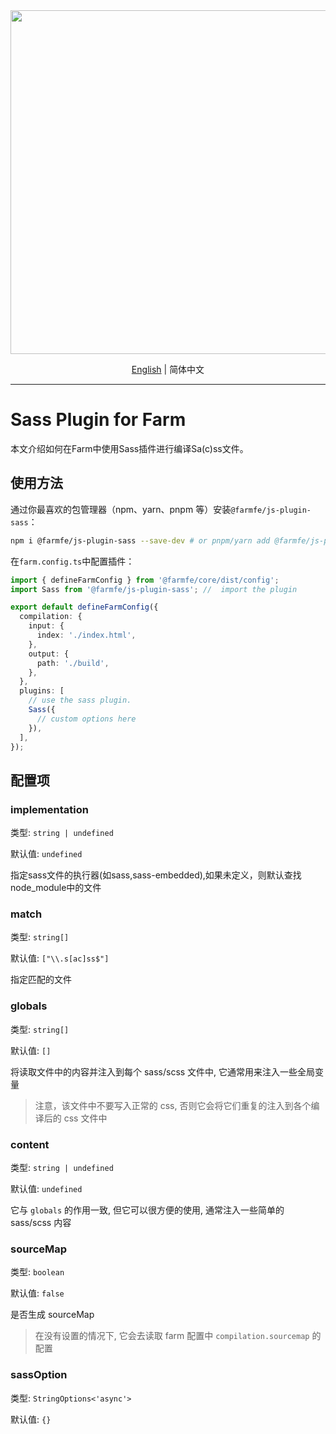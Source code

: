 <div align="center">
  <a href="https://github.com/farm-fe/farm">
  <img src="../../assets/logo.png" width="550" />
  </a>
  <p>
    <a href="https://github.com/farm-fe/farm/blob/main/js-plugins/sass/README.md">English</a> |
    <span>简体中文</span>
</div>

---

# Sass Plugin for Farm

本文介绍如何在Farm中使用Sass插件进行编译Sa(c)ss文件。

## 使用方法


通过你最喜欢的包管理器（npm、yarn、pnpm 等）安装`@farmfe/js-plugin-sass`：

```bash
npm i @farmfe/js-plugin-sass --save-dev # or pnpm/yarn add @farmfe/js-plugin-sass -D
```

在`farm.config.ts`中配置插件：

```ts
import { defineFarmConfig } from '@farmfe/core/dist/config';
import Sass from '@farmfe/js-plugin-sass'; //  import the plugin

export default defineFarmConfig({
  compilation: {
    input: {
      index: './index.html',
    },
    output: {
      path: './build',
    },
  },
  plugins: [
    // use the sass plugin.
    Sass({
      // custom options here
    }),
  ],
});
```

## 配置项
### implementation

类型: `string | undefined`

默认值: `undefined`

指定sass文件的执行器(如sass,sass-embedded),如果未定义，则默认查找node_module中的文件

### match

类型: `string[]`

默认值: `["\\.s[ac]ss$"]`

指定匹配的文件

### globals

类型: `string[]`

默认值: `[]`

将读取文件中的内容并注入到每个 sass/scss 文件中, 它通常用来注入一些全局变量

> 注意，该文件中不要写入正常的 css, 否则它会将它们重复的注入到各个编译后的 css 文件中

### content

类型: `string | undefined`

默认值: `undefined`

它与 `globals` 的作用一致, 但它可以很方便的使用, 通常注入一些简单的 sass/scss 内容

### sourceMap

类型: `boolean`

默认值: `false`

是否生成 sourceMap

> 在没有设置的情况下, 它会去读取 farm 配置中 `compilation.sourcemap` 的配置

### sassOption

类型: `StringOptions<'async'>`

默认值: `{}`
